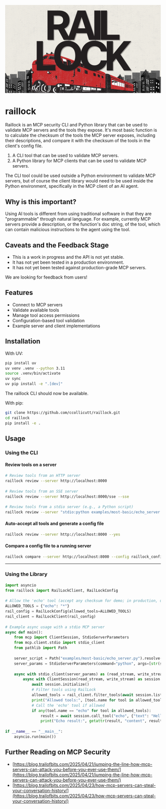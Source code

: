 ![RailLock Logo](img/raillock.png)

# raillock

Raillock is an MCP security CLI and Python library that can be used to validate MCP servers and the tools they expose. It's most basic function is to calculate the checksum of the tools the MCP server exposes, including their descriptions, and compare it with the checksum of the tools in the client's config file.

1. A CLI tool that can be used to validate MCP servers.
2. A Python library for MCP clients that can be used to validate MCP servers.

The CLI tool could be used outside a Python environment to validate MCP servers, but of course the client library would need to be used inside the Python environment, specifically in the MCP client of an AI agent.

## Why is this important?

Using AI tools is different from using traditional software in that they are "programmable" through natural language. For example, currently MCP servers provide a description, or the function's doc string, of the tool, which can contain malicious instructions to the agent using the tool.

## Caveats and the Feedback Stage

- This is a work in progress and the API is not yet stable.
- It has not yet been tested in a production environment.
- It has not yet been tested against production-grade MCP servers.

We are looking for feedback from users!

## Features

- Connect to MCP servers
- Validate available tools
- Manage tool access permissions
- Configuration-based tool validation
- Example server and client implementations

## Installation

With UV:

```bash
pip install uv
uv venv .venv --python 3.11
source .venv/bin/activate
uv sync
uv pip install -e ".[dev]"
```

The raillock CLI should now be available.

With pip:

```bash
git clone https://github.com/ccollicutt/raillock.git
cd raillock
pip install -e .
```

## Usage

### Using the CLI

#### Review tools on a server

```sh
# Review tools from an HTTP server
raillock review --server http://localhost:8000

# Review tools from an SSE server
raillock review --server http://localhost:8000/sse --sse

# Review tools from a stdio server (e.g., a Python script)
raillock review --server "stdio:python examples/most-basic/echo_server.py"
```

#### Auto-accept all tools and generate a config file

```sh
raillock review --server http://localhost:8000 --yes
```

#### Compare a config file to a running server

```sh
raillock compare --server http://localhost:8000 --config raillock_config.yaml
```

---

### Using the Library

```python
import asyncio
from raillock import RailLockClient, RailLockConfig

# Allow the 'echo' tool (accept any checksum for demo; in production, use the real checksum)
ALLOWED_TOOLS = {"echo": "*"}
rail_config = RailLockConfig(allowed_tools=ALLOWED_TOOLS)
rail_client = RailLockClient(rail_config)

# Example async usage with a stdio MCP server
async def main():
    from mcp import ClientSession, StdioServerParameters
    from mcp.client.stdio import stdio_client
    from pathlib import Path

    server_script = Path("examples/most-basic/echo_server.py").resolve()
    server_params = StdioServerParameters(command="python", args=[str(server_script)])

    async with stdio_client(server_params) as (read_stream, write_stream):
        async with ClientSession(read_stream, write_stream) as session:
            await session.initialize()
            # Filter tools using RailLock
            allowed_tools = rail_client.filter_tools(await session.list_tools().tools)
            print("Allowed tools:", [tool.name for tool in allowed_tools])
            # Call the 'echo' tool if allowed
            if any(tool.name == "echo" for tool in allowed_tools):
                result = await session.call_tool("echo", {"text": "Hello, MCP with RailLock!"})
                print("Echo result:", getattr(result, "content", result))

if __name__ == "__main__":
    asyncio.run(main())
```

## Further Reading on MCP Security

- [https://blog.trailofbits.com/2025/04/21/jumping-the-line-how-mcp-servers-can-attack-you-before-you-ever-use-them/](https://blog.trailofbits.com/2025/04/21/jumping-the-line-how-mcp-servers-can-attack-you-before-you-ever-use-them/)
- [https://blog.trailofbits.com/2025/04/23/how-mcp-servers-can-steal-your-conversation-history/](https://blog.trailofbits.com/2025/04/23/how-mcp-servers-can-steal-your-conversation-history/)
